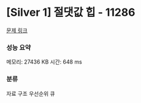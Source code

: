 
# [Silver 1] 절댓값 힙 - 11286

[문제 링크](https://www.acmicpc.net/problem/11286)
### 성능 요약

<p>메모리: 27436 KB 시간: 648 ms </p>

### 분류
자료 구조
우선순위 큐
